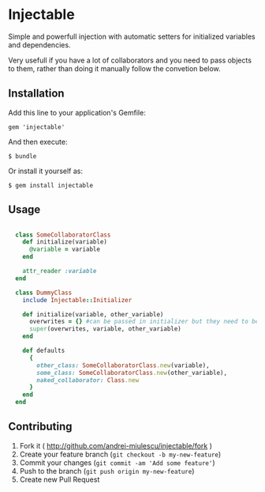# Injectable

Simple and powerfull injection with automatic setters for initialized variables and dependencies.

Very usefull if you have a lot of collaborators and you need to pass objects to them, rather than doing it manually follow the convetion below.

## Installation

Add this line to your application's Gemfile:

    gem 'injectable'

And then execute:

    $ bundle

Or install it yourself as:

    $ gem install injectable

## Usage

```ruby

  class SomeCollaboratorClass
    def initialize(variable)
      @variable = variable
    end

    attr_reader :variable
  end

  class DummyClass
    include Injectable::Initializer

    def initialize(variable, other_variable)
      overwrites = {} #can be passed in initializer but they need to be passed first to super or just pass an empty hash
      super(overwrites, variable, other_variable)
    end

    def defaults
      {
        other_class: SomeCollaboratorClass.new(variable),
        some_class: SomeCollaboratorClass.new(other_variable),
        naked_collaborator: Class.new
      }
    end
  end

```




## Contributing

1. Fork it ( http://github.com/andrei-miulescu/injectable/fork )
2. Create your feature branch (`git checkout -b my-new-feature`)
3. Commit your changes (`git commit -am 'Add some feature'`)
4. Push to the branch (`git push origin my-new-feature`)
5. Create new Pull Request
